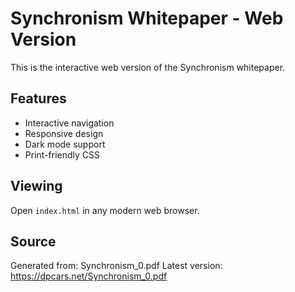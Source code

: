 # Synchronism Whitepaper - Web Version

This is the interactive web version of the Synchronism whitepaper.

## Features
- Interactive navigation
- Responsive design
- Dark mode support
- Print-friendly CSS

## Viewing
Open `index.html` in any modern web browser.

## Source
Generated from: Synchronism_0.pdf
Latest version: https://dpcars.net/Synchronism_0.pdf
